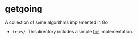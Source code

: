 # getgoing
A collection of some algorithms implemented in Go

- `tries/`: This directory includes a simple [trie](https://en.wikipedia.org/wiki/Trie) implementation. 
